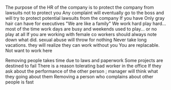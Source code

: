 The purpose of the HR of the company is to protect the company from lawsuits not to protect you
Any complaint will eventually go to the boss and will try to protect potential lawsuits from the company
If you have 
Only gray hair can have for executives
"We are like a family"
We work hard play hard... most of the time work days are busy and weekends used to play... or no play at all
If you are working with female co workers should always note down what did. sexual abuse will throw for nothing
Never take long vacations. they will realize they can work without you
You are replacable. Not want to work here


Removing people takes time due to laws and paperwork 
Some projects are destined to fail
There is a reason tolerating bad worker in the office
If they ask about the performance of the other person ; manager will think what they going about them
Removing a person who complains about other people is fast

